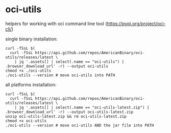 # oci-utils
helpers for working with oci command line tool (https://pypi.org/project/oci-cli/)

single binary installation:

```shell
curl -fSsL $(
  curl -fSsL https://api.github.com/repos/AmericanBinary/oci-utils/releases/latest \
    | jq '.assets[] | select(.name == "oci-utils") | .browser_download_url' -r) --output oci-utils
chmod +x ./oci-utils
./oci-utils --version # move oci-utils into PATH
```

all platforms installation:

```shell
curl -fSsL $(
  curl -fSsL https://api.github.com/repos/AmericanBinary/oci-utils/releases/latest \
    | jq '.assets[] | select(.name == "oci-utils-latest.zip") | .browser_download_url' -r) --output oci-utils-latest.zip
unzip oci-utils-latest.zip && rm oci-utils-latest.zip
chmod +x oci-utils
./oci-utils --version # move oci-utils AND the jar file into PATH
```
